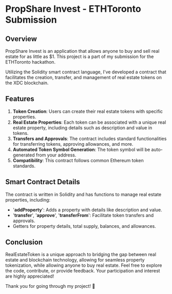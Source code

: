 # PropShare Invest - ETHToronto Submission

## Overview

PropShare Invest is an application that allows anyone to buy and sell real estate for as little as $1. This project is a part of my submission for the ETHToronto hackathon.

Utilizing the Solidity smart contract language, I've developed a contract that facilitates the creation, transfer, and management of real estate tokens on the XDC blockchain.

## Features

1. __Token Creation__: Users can create their real estate tokens with specific properties.
2. __Real Estate Properties__: Each token can be associated with a unique real estate property, including details such as description and value in tokens.
3. __Transfers and Approvals__: The contract includes standard functionalities for transferring tokens, approving allowances, and more.
4. __Automated Token Symbol Generation__: The token symbol will be auto-generated from your address.
5. __Compatibility__: This contract follows common Ethereum token standards.
## Smart Contract Details

The contract is written in Solidity and has functions to manage real estate properties, including:

- '__addProperty__': Adds a property with details like description and value.
- '__transfer__', '__approve__', '__transferFrom__': Facilitate token transfers and approvals.
- Getters for property details, total supply, balances, and allowances.

## Conclusion

RealEstateToken is a unique approach to bridging the gap between real estate and blockchain technology, allowing for seamless property tokenization, while allowing anyone to buy real estate. Feel free to explore the code, contribute, or provide feedback. Your participation and interest are highly appreciated!

Thank you for going through my project! 🚀
